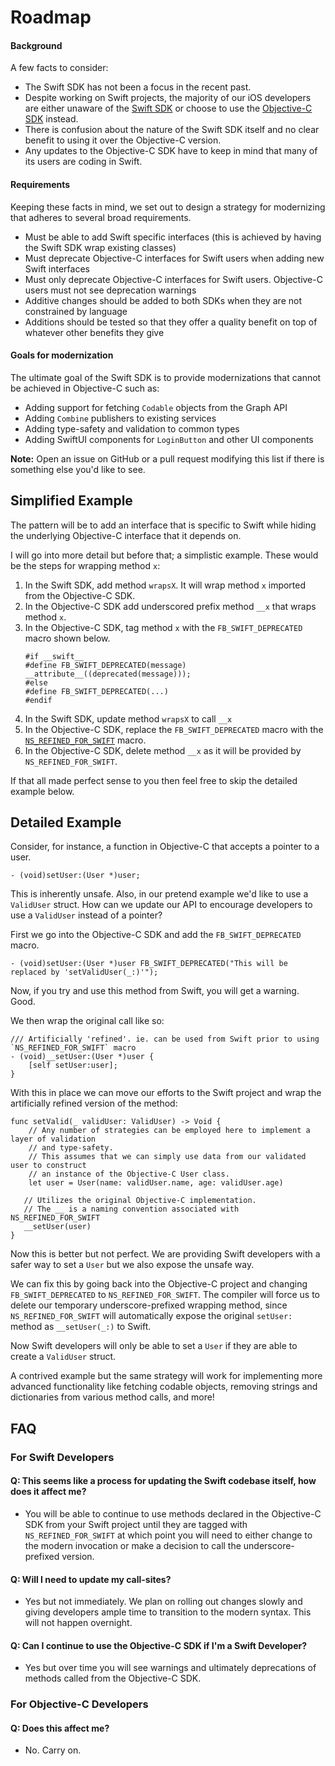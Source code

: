 # Roadmap

#### Background
A few facts to consider:

* The Swift SDK has not been a focus in the recent past.
* Despite working on Swift projects, the majority of our iOS developers are either unaware of the [Swift SDK](https://github.com/facebook/facebook-swift-sdk) or choose to use the [Objective-C SDK](https://github.com/facebook/facebook-objc-sdk) instead.
* There is confusion about the nature of the Swift SDK itself and no clear benefit to using it over the Objective-C version.
* Any updates to the Objective-C SDK have to keep in mind that many of its users are coding in Swift.

#### Requirements
Keeping these facts in mind, we set out to design a strategy for modernizing that adheres to several broad requirements.

* Must be able to add Swift specific interfaces (this is achieved by having the Swift SDK wrap existing classes)
* Must deprecate Objective-C interfaces for Swift users when adding new Swift interfaces 
* Must only deprecate Objective-C interfaces for Swift users. Objective-C users must not see deprecation warnings
* Additive changes should be added to both SDKs when they are not constrained by language
* Additions should be tested so that they offer a quality benefit on top of whatever other benefits they give

#### Goals for modernization

The ultimate goal of the Swift SDK is to provide modernizations that cannot be achieved in Objective-C such as:

* Adding support for fetching `Codable` objects from the Graph API
* Adding `Combine` publishers to existing services
* Adding type-safety and validation to common types
* Adding SwiftUI components for `LoginButton` and other UI components

**Note:** Open an issue on GitHub or a pull request modifying this list if there is something else you'd like to see.


## Simplified Example

The pattern will be to add an interface that is specific to Swift while hiding the underlying Objective-C interface that it depends on.

I will go into more detail but before that; a simplistic example. These would be the steps for wrapping method `x`:

1. In the Swift SDK, add method `wrapsX`. It will wrap method `x` imported from the Objective-C SDK.
2. In the Objective-C SDK add underscored prefix method `__x` that wraps method `x`.
3. In the Objective-C SDK, tag method `x` with the `FB_SWIFT_DEPRECATED` macro shown below.
    ```
    #if __swift__
	#define FB_SWIFT_DEPRECATED(message) __attribute__((deprecated(message)));
	#else
	#define FB_SWIFT_DEPRECATED(...)
	#endif
	```
3. In the Swift SDK, update method `wrapsX` to call `__x`
4. In the Objective-C SDK, replace the `FB_SWIFT_DEPRECATED` macro with the [`NS_REFINED_FOR_SWIFT`](https://developer.apple.com/documentation/swift/objective-c_and_c_code_customization/improving_objective-c_api_declarations_for_swift) macro.
5. In the Objective-C SDK, delete method `__x` as it will be provided by `NS_REFINED_FOR_SWIFT`.

If that all made perfect sense to you then feel free to skip the detailed example below.

## Detailed Example

Consider, for instance, a function in Objective-C that accepts a pointer to a user.

`- (void)setUser:(User *)user;` 

This is inherently unsafe. Also, in our pretend example we'd like to use a `ValidUser` struct. How can we update our API to encourage developers to use a `ValidUser` instead of a pointer?

First we go into the Objective-C SDK and add the `FB_SWIFT_DEPRECATED` macro.

`- (void)setUser:(User *)user FB_SWIFT_DEPRECATED("This will be replaced by 'setValidUser(_:)'");`

Now, if you try and use this method from Swift, you will get a warning. Good.

We then wrap the original call like so:

```
/// Artificially 'refined'. ie. can be used from Swift prior to using `NS_REFINED_FOR_SWIFT` macro
- (void)__setUser:(User *)user {
    [self setUser:user];
}
```

With this in place we can move our efforts to the Swift project and wrap the artificially refined version of the method:

```
func setValid(_ validUser: ValidUser) -> Void {
	// Any number of strategies can be employed here to implement a layer of validation 
	// and type-safety. 
	// This assumes that we can simply use data from our validated user to construct
	// an instance of the Objective-C User class.
 	let user = User(name: validUser.name, age: validUser.age)
   
   // Utilizes the original Objective-C implementation. 
   // The __ is a naming convention associated with NS_REFINED_FOR_SWIFT
   __setUser(user) 
}
```

Now this is better but not perfect. We are providing Swift developers with a safer way to set a `User` but we also expose the unsafe way.

We can fix this by going back into the Objective-C project and changing `FB_SWIFT_DEPRECATED` to `NS_REFINED_FOR_SWIFT`. The compiler will force us to delete our temporary underscore-prefixed wrapping method, since `NS_REFINED_FOR_SWIFT` will automatically expose the original `setUser:` method as `__setUser(_:)` to Swift.

Now Swift developers will only be able to set a `User` if they are able to create a `ValidUser` struct.

A contrived example but the same strategy will work for implementing more advanced functionality like fetching codable objects, removing strings and dictionaries from various method calls, and more!

## FAQ

### For Swift Developers

#### Q: This seems like a process for updating the Swift codebase itself, how does it affect me?
- You will be able to continue to use methods declared in the Objective-C SDK from your Swift project until they are tagged with `NS_REFINED_FOR_SWIFT` at which point you will need to either change to the modern invocation or make a decision to call the underscore-prefixed version.

#### Q: Will I need to update my call-sites?
- Yes but not immediately. We plan on rolling out changes slowly and giving developers ample time to transition to the modern syntax. This will not happen overnight.

#### Q: Can I continue to use the Objective-C SDK if I'm a Swift Developer?
- Yes but over time you will see warnings and ultimately deprecations of methods called from the Objective-C SDK.

### For Objective-C Developers

#### Q: Does this affect me?
- No. Carry on.
